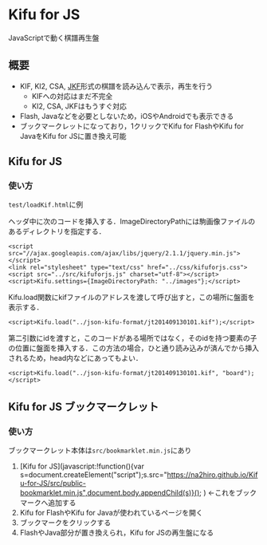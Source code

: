 # Kifu for JS
JavaScriptで動く棋譜再生盤
## 概要
* KIF, KI2, CSA, [JKF](https://github.com/na2hiro/json-kifu-format)形式の棋譜を読み込んで表示，再生を行う
	* KIFへの対応はまだ不完全
	* KI2, CSA, JKFはもうすぐ対応
* Flash, Javaなどを必要としないため，iOSやAndroidでも表示できる
* ブックマークレットになっており，1クリックでKifu for FlashやKifu for JavaをKifu for JSに置き換え可能

## Kifu for JS
### 使い方
`test/loadKif.html`に例

ヘッダ中に次のコードを挿入する．ImageDirectoryPathには駒画像ファイルのあるディレクトリを指定する．

```
<script src="//ajax.googleapis.com/ajax/libs/jquery/2.1.1/jquery.min.js"></script>
<link rel="stylesheet" type="text/css" href="../css/kifuforjs.css">
<script src="../src/kifuforjs.js" charset="utf-8"></script>
<script>Kifu.settings={ImageDirectoryPath: "../images"};</script>
```

Kifu.load関数にkifファイルのアドレスを渡して呼び出すと，この場所に盤面を表示する．
```
<script>Kifu.load("../json-kifu-format/jt201409130101.kif");</script>
```

第二引数にidを渡すと，このコードがある場所ではなく，そのidを持つ要素の子の位置に盤面を挿入する．この方法の場合，ひと通り読み込みが済んでから挿入されるため，head内などにあってもよい．
```
<script>Kifu.load("../json-kifu-format/jt201409130101.kif", "board");</script>
```

## Kifu for JS ブックマークレット
### 使い方
ブックマークレット本体は`src/bookmarklet.min.js`にあり

1. [Kifu for JS](javascript:!function(){var s=document.createElement("script");s.src="https://na2hiro.github.io/Kifu-for-JS/src/public-bookmarklet.min.js",document.body.appendChild(s)}();
) ←これをブックマークへ追加する
2. Kifu for FlashやKifu for Javaが使われているページを開く
3. ブックマークをクリックする
4. FlashやJava部分が置き換えられ，Kifu for JSの再生盤になる